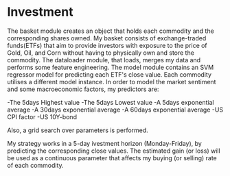 # Investment

The basket module creates an object that holds each commodity and the corresponding shares owned. My basket consists of exchange-traded funds(ETFs) that aim to provide investors with exposure to the price of Gold, Oil, and Corn without having to physically own and store the commodity.
The dataloader module, that loads, merges my data and performs some feature engineering.
The model module contains an SVM regressor model for predicting each ETF's close value. Each commodity utilises a different model instance. In order to model the market sentiment and some macroeconomic factors, my predictors are:

-The 5days Highest value
-The 5days Lowest value
-A 5days exponential average
-A 30days exponential average
-A 60days exponential average
-US CPI factor
-US 10Y-bond 

Also, a grid search over parameters is performed.

My strategy works in a 5-day ivestment horizon (Monday-Friday), by predicting the corresponding close values. The estimated gain (or loss) will be used as a continuous parameter that affects my buying (or selling) rate of each commodity.